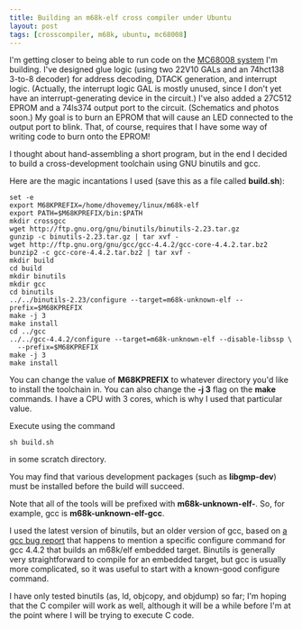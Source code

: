 ```yaml
---
title: Building an m68k-elf cross compiler under Ubuntu
layout: post
tags: [crosscompiler, m68k, ubuntu, mc68008]
---
```


I'm getting closer to being able to run code on the
[MC68008 system](/2012/10/13/an-mc68008-computer-project)
I'm building.  I've designed glue logic (using two 22V10 GALs
and an 74hct138 3-to-8 decoder) for address decoding, DTACK generation,
and interrupt logic.  (Actually, the interrupt logic GAL is mostly
unused, since I don't yet have an interrupt-generating device
in the circuit.)  I've also added a 27C512 EPROM and a 74ls374
output port to the circuit.  (Schematics and photos soon.)  My goal
is to burn an EPROM that will cause an LED connected to the
 output port to blink.  That, of course, requires that I have
some way of writing code to burn onto the EPROM!

I thought about hand-assembling a short program, but in the end I decided
to build a cross-development toolchain using GNU binutils and gcc.

Here are the magic incantations I used (save this as a file
called **build.sh**):

    set -e
    export M68KPREFIX=/home/dhovemey/linux/m68k-elf
    export PATH=$M68KPREFIX/bin:$PATH
    mkdir crossgcc
    wget http://ftp.gnu.org/gnu/binutils/binutils-2.23.tar.gz
    gunzip -c binutils-2.23.tar.gz | tar xvf -
    wget http://ftp.gnu.org/gnu/gcc/gcc-4.4.2/gcc-core-4.4.2.tar.bz2
    bunzip2 -c gcc-core-4.4.2.tar.bz2 | tar xvf -
    mkdir build
    cd build
    mkdir binutils
    mkdir gcc
    cd binutils
    ../../binutils-2.23/configure --target=m68k-unknown-elf --prefix=$M68KPREFIX
    make -j 3
    make install
    cd ../gcc
    ../../gcc-4.4.2/configure --target=m68k-unknown-elf --disable-libssp \
      --prefix=$M68KPREFIX
    make -j 3
    make install

You can change the value of **M68KPREFIX** to whatever directory you'd
like to install the toolchain in.  You can also change the **-j 3** flag
on the **make** commands.  I have a CPU with 3 cores, which is why I used
that particular value.

Execute using the command

    sh build.sh

in some scratch directory.

You may find that various development packages (such as **libgmp-dev**)
must be installed before the build will succeed.

Note that all of the tools will be prefixed with **m68k-unknown-elf-**.
So, for example, gcc is **m68k-unknown-elf-gcc**.

I used the latest version of binutils, but an older version of
gcc, based on [a gcc bug report](http://gcc.gnu.org/bugzilla/show_bug.cgi?id=42557)
that happens to mention a specific configure command for gcc 4.4.2 
that builds an m68k/elf embedded target.  Binutils is generally
very straightforward to compile for an embedded target, but gcc
is usually more complicated, so it was useful to start
with a known-good configure command.

I have only tested binutils (as, ld, objcopy, and objdump) so far;
I'm hoping that the C compiler will work as well, although it will be
a while before I'm at the point where I will be trying to execute C code.
